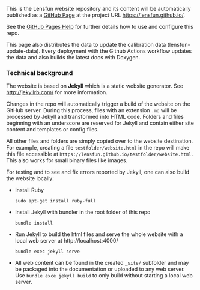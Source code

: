 This is the Lensfun website repository and its content will be automatically published as a [GitHub Page](https://pages.github.com/) at the project URL https://lensfun.github.io/.

See the [GitHub Pages Help](https://help.github.com/en/categories/github-pages-basics) for further details how to use and configure this repo.

This page also distributes the data to update the calibration data (lensfun-update-data). Every deployment with the Github Actions workflow updates the data and also builds the latest docs with Doxygen.

### Technical background ###

The website is based on __Jekyll__ which is a static website generator. See http://jekyllrb.com/ for more information.

Changes in the repo will automatically trigger a build of the website on the GitHub server. During this process, files with an extension `.md` will be processed by Jekyll and transformed into HTML code. Folders and files beginning with an underscore are reserved for Jekyll and contain either site content and templates or config files.

All other files and folders are simply copied over to the website destination. For example, creating a file `testfolder/website.html` in the repo will make this file accessible at `https://lensfun.github.io/testfolder/website.html`. This also works for small binary files like images.

For testing and to see and fix errors reported by Jekyll, one can also build the website locally:

* Install Ruby

      sudo apt-get install ruby-full

* Install Jekyll with bundler in the root folder of this repo

      bundle install

* Run Jekyll to build the html files and serve the whole website with a local web server at http://localhost:4000/

      bundle exec jekyll serve

* All web content can be found in the created `_site/` subfolder and may be  packaged into the documentation or uploaded to any web server. Use `bundle exce jekyll build` to only build without starting a local web server.
